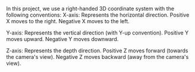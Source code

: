 In this project, we use a right-handed 3D coordinate system with the following conventions:
X-axis: Represents the horizontal direction.
	Positive X moves to the right.
	Negative X moves to the left.

Y-axis: Represents the vertical direction (with Y-up convention).
	Positive Y moves upward.
	Negative Y moves downward.

Z-axis: Represents the depth direction.
	Positive Z moves forward (towards the camera's view).
	Negative Z moves backward (away from the camera's view).